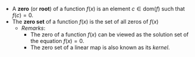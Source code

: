 - A **zero** (or **root**) of a function $f(x)$ is an element $c\in\text{dom}(f)$ such that $f(c)=0$.
- The **zero set** of a function $f(x)$ is the set of all zeros of $f(x)$
	- _Remarks_:
		- The zero of a function $f(x)$ can be viewed as the solution set of the equation $f(x)=0$.
		- The zero set of a linear map is also known as its _kernel_.